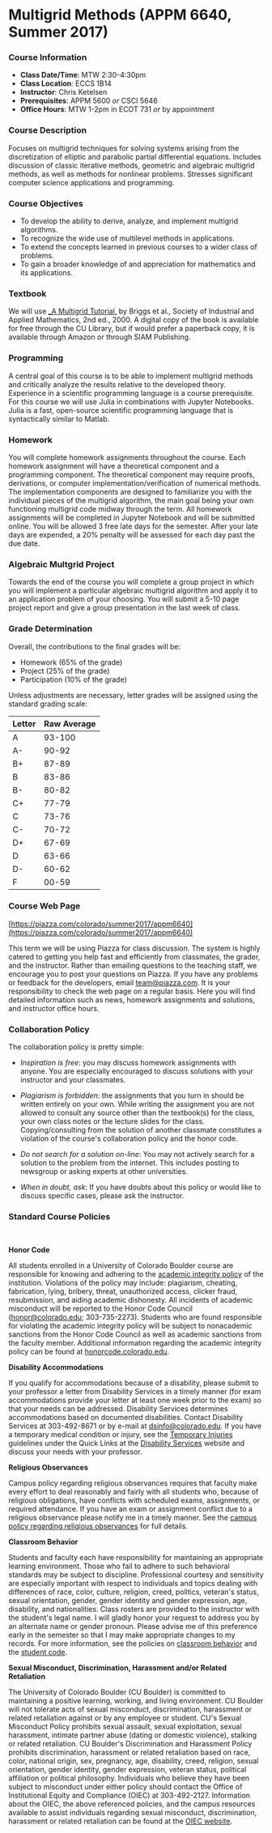 # Multigrid Methods (APPM 6640, Summer 2017)


### Course Information 

* **Class Date/Time**: MTW 2:30-4:30pm 
* **Class Location**: ECCS 1B14 
* **Instructor**: Chris Ketelsen 
* **Prerequisites**: APPM 5600 _or_ CSCI 5646 
* **Office Hours**: MTW 1-2pm in ECOT 731 _or_ by appointment  

### Course Description  

Focuses on multigrid techniques for solving systems arising from the discretization of elliptic and parabolic partial differential equations.  Includes discussion of classic iterative methods, geometric and algebraic multigrid methods, as well as methods for nonlinear problems.  Stresses significant computer science applications and programming. 

### Course Objectives 

* To develop the ability to derive, analyze, and implement multigrid algorithms.
* To recognize the wide use of multilevel methods in applications.
* To extend the concepts learned in previous courses to a wider class of problems.
* To gain a broader knowledge of and appreciation for mathematics and its applications.

### Textbook 

We will use [_A Multigrid Tutorial,](https://www.amazon.com/Multigrid-Tutorial-William-L-Briggs/dp/0898714621/ref=sr_1_1?ie=UTF8&qid=1496677225&sr=8-1&keywords=A+multigrid+tutorial) by Briggs et al., Society of Industrial and Applied Mathematics, 2nd ed., 2000. A digital copy of the book is available for free through the CU Library, but if would prefer a 
paperback copy, it is available through Amazon or through SIAM Publishing. 

### Programming

A central goal of this course is to be able to implement multigrid methods and critically analyze the results relative to the developed theory. Experience in a scientific programming language is a course prerequisite.  For this course we will use Julia in combinations with Jupyter Notebooks. Julia is a fast, open-source scientific programming language that is syntactically similar to Matlab. 

### Homework 

You will complete homework assignments throughout the course.  Each homework assignment will have a theoretical component and a programming component.  The theoretical component may require proofs, derivations, or computer implementation/verification of numerical methods. The implementation components are designed to familiarize you with the individual pieces of the multigrid algorithm, the main goal being your own functioning multigrid code midway through the term.  All homework assignments will be completed in Jupyter Notebook and will be submitted online.  You will be allowed 3 free late days for the semester.  After your late days are expended, a 20\% penalty will be assessed for each day past the due date.  

### Algebraic Multgrid Project 

Towards the end of the course you will complete a group project in which you will implement a particular algebraic multigrid algorithm 
and apply it to an application problem of your choosing.  You will submit a 5-10 page project report and give a group presentation in 
the last week of class.  


### Grade Determination 

Overall, the contributions to the final grades will be: 
* Homework (65% of the grade)
* Project (25% of the grade)
* Participation (10% of the grade)

Unless adjustments are necessary, letter grades will be assigned using the standard grading scale: 

| Letter | Raw Average |
|--------|-----------|
|     A  |   93-100    |
|     A- |   90-92     |
|     B+ |   87-89     |
|     B  |   83-86     |
|     B- |   80-82     |
|     C+ |   77-79     |
|     C  |   73-76     |
|     C- |   70-72     |
|     D+ |   67-69     |
|     D  |   63-66     |
|     D- |   60-62     |
|     F  |   00-59     |

### Course Web Page 

[https://piazza.com/colorado/summer2017/appm6640](https://piazza.com/colorado/summer2017/appm6640)

This term we will be using Piazza for class
discussion. The system is highly catered to getting you help fast and efficiently from classmates, the grader, and
the instructor. Rather than emailing questions to the teaching staff, we encourage you to post your questions on Piazza. If
you have any problems or feedback for the developers, email team@piazza.com.
It is your responsibility to check the web page on a regular basis. Here you will find detailed information such as
news, homework assignments and solutions, and instructor office hours. 

### Collaboration Policy 

The collaboration policy is pretty simple:

* _Inspiration is free_: you may discuss homework assignments with anyone. You are especially encouraged to discuss solutions with your instructor and your classmates.

* _Plagiarism is forbidden_: the assignments that you turn in should be written entirely on your own. While writing the assignment you are not allowed to consult any source other than the textbook(s) for the class, your own class notes or the lecture slides for the class. Copying/consulting from the solution of another classmate constitutes a violation of the course's collaboration policy and the honor code.

* _Do not search for a solution on-line_: You may not actively search for a solution to the problem from the internet. This includes posting to newsgroup or asking experts at other universities.

* _When in doubt, ask_: If you have doubts about this policy or would like to discuss specific cases, please ask the instructor.

### Standard Course Policies 

<br>

**Honor Code**

All students enrolled in a University of Colorado Boulder course are responsible for knowing and adhering to the [academic integrity policy](http://www.colorado.edu/policies/academic-integrity-policy) of the institution. Violations of the policy may include: plagiarism, cheating, fabrication, lying, bribery, threat, unauthorized access, clicker fraud, resubmission, and aiding academic dishonesty. All incidents of academic misconduct will be reported to the Honor Code Council (honor@colorado.edu; 303-735-2273). Students who are found responsible for violating the academic integrity policy will be subject to nonacademic sanctions from the Honor Code Council as well as academic sanctions from the faculty member. Additional information regarding the academic integrity policy can be found at [honorcode.colorado.edu](http://honorcode.colorado.edu/).

**Disability Accommodations**

If you qualify for accommodations because of a disability, please submit to your professor a letter from Disability Services in a timely manner (for exam accommodations provide your letter at least one week prior to the exam) so that your needs can be addressed. Disability Services determines accommodations based on documented disabilities. Contact Disability Services at 303-492-8671 or by e-mail at [dsinfo@colorado.edu](mailto:dsinfo@colorado.edu). If you have a temporary medical condition or injury, see the [Temporary Injuries](http://www.colorado.edu/disabilityservices/students/temporary-medical-conditions) guidelines under the Quick Links at the [Disability Services](http://www.colorado.edu/disabilityservices/) website and discuss your needs with your professor.


**Religious Observances**

Campus policy regarding religious observances requires that faculty make every effort to deal reasonably and fairly with all students who, because of religious obligations, have conflicts with scheduled exams, assignments, or required attendance. If you have an exam or assignment conflict due to a religious observance please notify me in a timely manner. See the [campus policy regarding religious observances](http://www.colorado.edu/policies/observance-religious-holidays-and-absences-classes-andor-exams) for full details.


**Classroom Behavior**

Students and faculty each have responsibility for maintaining an appropriate learning environment. Those who fail to adhere to such behavioral standards may be subject to discipline. Professional courtesy and sensitivity are especially important with respect to individuals and topics dealing with differences of race, color, culture, religion, creed, politics, veteran's status, sexual orientation, gender, gender identity and gender expression, age, disability, and nationalities. Class rosters are provided to the instructor with the student's legal name. I will gladly honor your request to address you by an alternate name or gender pronoun. Please advise me of this preference early in the semester so that I may make appropriate changes to my records. For more information, see the policies on [classroom behavior](http://www.colorado.edu/policies/student-classroom-and-course-related-behavior) and the [student code](http://www.colorado.edu/osc/sites/default/files/attached-files/studentconductcode_16-17-a.pdf).


**Sexual Misconduct, Discrimination, Harassment and/or Related Retaliation**

The University of Colorado Boulder (CU Boulder) is committed to maintaining a positive learning, working, and living environment. CU Boulder will not tolerate acts of sexual misconduct, discrimination, harassment or related retaliation against or by any employee or student. CU's Sexual Misconduct Policy prohibits sexual assault, sexual exploitation, sexual harassment, intimate partner abuse (dating or domestic violence), stalking or related retaliation. CU Boulder's Discrimination and Harassment Policy prohibits discrimination, harassment or related retaliation based on race, color, national origin, sex, pregnancy, age, disability, creed, religion, sexual orientation, gender identity, gender expression, veteran status, political affiliation or political philosophy. Individuals who believe they have been subject to misconduct under either policy should contact the Office of Institutional Equity and Compliance (OIEC) at 303-492-2127. Information about the OIEC, the above referenced policies, and the campus resources available to assist individuals regarding sexual misconduct, discrimination, harassment or related retaliation can be found at the [OIEC website](http://www.colorado.edu/institutionalequity/).



